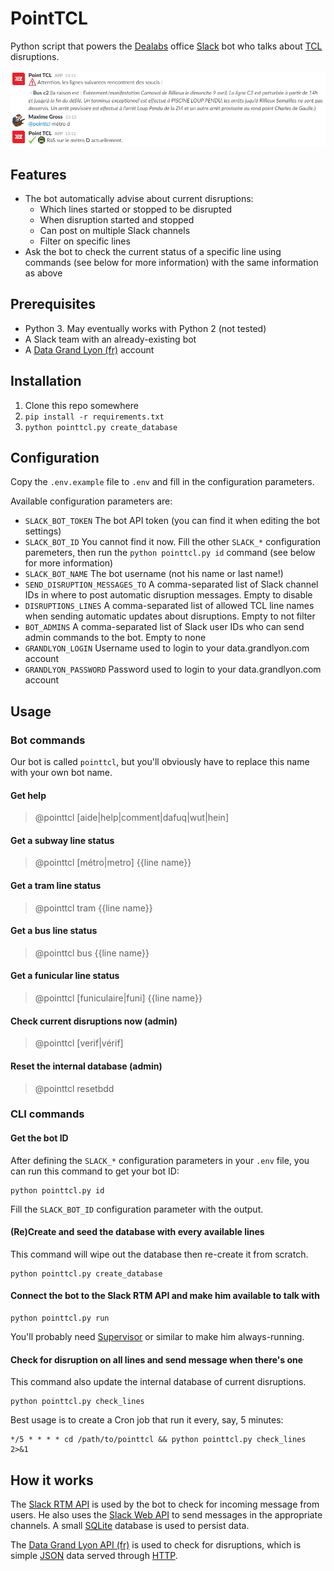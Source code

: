 # PointTCL

Python script that powers the [Dealabs](https://www.dealabs.com/) office [Slack](https://slack.com/) bot who talks about
[TCL](http://www.tcl.fr/) disruptions.

<p align="center">
  <img src="https://github.com/EpocDotFr/PointTCL/raw/master/screenshot.png">
</p>

## Features

  - The bot automatically advise about current disruptions:
    - Which lines started or stopped to be disrupted
    - When disruption started and stopped
    - Can post on multiple Slack channels
    - Filter on specific lines
  - Ask the bot to check the current status of a specific line using commands (see below for more information) with the same information as above

## Prerequisites

  - Python 3. May eventually works with Python 2 (not tested)
  - A Slack team with an already-existing bot
  - A [Data Grand Lyon (fr)](https://data.grandlyon.com/) account

## Installation

  1. Clone this repo somewhere
  2. `pip install -r requirements.txt`
  3. `python pointtcl.py create_database`

## Configuration

Copy the `.env.example` file to `.env` and fill in the configuration parameters.

Available configuration parameters are:

  - `SLACK_BOT_TOKEN` The bot API token (you can find it when editing the bot settings)
  - `SLACK_BOT_ID` You cannot find it now. Fill the other `SLACK_*` configuration paremeters, then run the `python pointtcl.py id` command (see below for more information)
  - `SLACK_BOT_NAME` The bot username (not his name or last name!)
  - `SEND_DISRUPTION_MESSAGES_TO` A comma-separated list of Slack channel IDs in where to post automatic disruption messages. Empty to disable
  - `DISRUPTIONS_LINES` A comma-separated list of allowed TCL line names when sending automatic updates about disruptions. Empty to not filter
  - `BOT_ADMINS` A comma-separated list of Slack user IDs who can send admin commands to the bot. Empty to none
  - `GRANDLYON_LOGIN` Username used to login to your data.grandlyon.com account
  - `GRANDLYON_PASSWORD` Password used to login to your data.grandlyon.com account

## Usage

### Bot commands

Our bot is called `pointtcl`, but you'll obviously have to replace this name with your own bot name.

#### Get help

> @pointtcl [aide|help|comment|dafuq|wut|hein]

#### Get a subway line status

> @pointtcl [métro|metro] {{line name}}

#### Get a tram line status

> @pointtcl tram {{line name}}

#### Get a bus line status

> @pointtcl bus {{line name}}

#### Get a funicular line status

> @pointtcl [funiculaire|funi] {{line name}}

#### Check current disruptions now (admin)

> @pointtcl [verif|vérif]

#### Reset the internal database (admin)

> @pointtcl resetbdd

### CLI commands

#### Get the bot ID

After defining the `SLACK_*` configuration parameters in your `.env` file, you can run this command to get your bot ID:

```
python pointtcl.py id
```

Fill the `SLACK_BOT_ID` configuration parameter with the output.

#### (Re)Create and seed the database with every available lines

This command will wipe out the database then re-create it from scratch.

```
python pointtcl.py create_database
```

#### Connect the bot to the Slack RTM API and make him available to talk with

```
python pointtcl.py run
```

You'll probably need [Supervisor](http://supervisord.org/) or similar to make him always-running.

#### Check for disruption on all lines and send message when there's one

This command also update the internal database of current disruptions.

```
python pointtcl.py check_lines
```

Best usage is to create a Cron job that run it every, say, 5 minutes:

```
*/5 * * * * cd /path/to/pointtcl && python pointtcl.py check_lines 2>&1
```

## How it works

The [Slack RTM API](https://api.slack.com/rtm) is used by the bot to check for incoming message from users. He also uses
the [Slack Web API](https://api.slack.com/web) to send messages in the appropriate channels. A small [SQLite](https://en.wikipedia.org/wiki/SQLite)
database is used to persist data.

The [Data Grand Lyon API (fr)](https://data.grandlyon.com/equipements/alertes-trafic-du-rfseau-tcl/) is used to check for
disruptions, which is simple [JSON](https://en.wikipedia.org/wiki/JSON) data served through [HTTP](https://en.wikipedia.org/wiki/Hypertext_Transfer_Protocol).